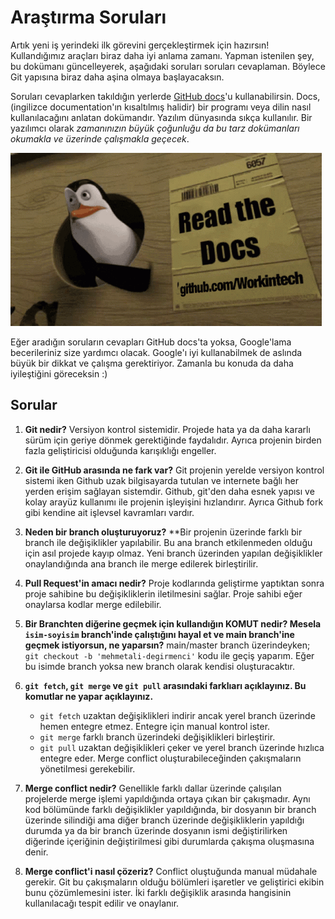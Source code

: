 # Araştırma Soruları

Artık yeni iş yerindeki ilk görevini gerçekleştirmek için hazırsın! Kullandığımız araçları biraz daha iyi anlama zamanı. Yapman istenilen şey, bu dokümanı güncelleyerek, aşağıdaki soruları soruları cevaplaman. Böylece Git yapısına biraz daha aşina olmaya başlayacaksın.

Soruları cevaplarken takıldığın yerlerde [GitHub docs](https://docs.github.com/en)'u kullanabilirsin. Docs, (ingilizce documentation'ın kısaltılmış halidir) bir programı veya dilin nasıl kullanılacağını anlatan dokümandır. Yazılım dünyasında sıkça kullanılır. Bir yazılımcı olarak _zamanınızın büyük çoğunluğu da bu tarz dokümanları okumakla ve üzerinde çalışmakla geçecek_.

![READ THE DOCS](https://github.com/Workintech/FSWeb-S1G1-Projesi-Web-Development-Projesi-icin-Git/blob/main/read-the-docs-wit.gif?raw=true)

Eğer aradığın soruların cevapları GitHub docs'ta yoksa, Google'lama becerileriniz size yardımcı olacak. Google'ı iyi kullanabilmek de aslında büyük bir dikkat ve çalışma gerektiriyor. Zamanla bu konuda da daha iyileştiğini göreceksin :)

## Sorular

1. **Git nedir?**
    Versiyon kontrol sistemidir. Projede hata ya da daha kararlı sürüm için geriye dönmek gerektiğinde faydalıdır. Ayrıca projenin birden fazla geliştiricisi olduğunda karışıklığı engeller.
2. **Git ile GitHub arasında ne fark var?**
    Git projenin yerelde versiyon kontrol sistemi iken Github uzak bilgisayarda tutulan ve internete bağlı her yerden erişim sağlayan sistemdir. Github, git'den daha esnek yapısı ve kolay arayüz kullanımı ile projenin işleyişini hızlandırır. Ayrıca Github fork gibi kendine ait işlevsel kavramları vardır.
3. **Neden bir branch oluşturuyoruz?**
    **Bir projenin üzerinde farklı bir branch ile değişiklikler yapılabilir. Bu ana branch etkilenmeden olduğu için asıl projede kayıp olmaz. Yeni branch üzerinden yapılan değişiklikler onaylandığında ana branch ile merge edilerek birleştirilir.
4. **Pull Request'in amacı nedir?**
    Proje kodlarında geliştirme yaptıktan sonra proje sahibine bu değişikliklerin iletilmesini sağlar. Proje sahibi eğer onaylarsa kodlar merge edilebilir.
5. **Bir Branchten diğerine geçmek için kullandığın KOMUT nedir? Mesela `isim-soyisim` branch'inde çalıştığını hayal et ve main branch'ine geçmek istiyorsun, ne yaparsın?**
   main/master branch üzerindeyken;
   `git checkout -b 'mehmetali-degirmenci'`
   kodu ile geçiş yaparım. Eğer bu isimde branch yoksa new branch olarak kendisi oluşturacaktır.
   

6. **`git fetch`, `git merge` ve `git pull` arasındaki farklıarı açıklayınız. Bu komutlar ne yapar açıklayınız.**
   - `git fetch` uzaktan değişiklikleri indirir ancak yerel branch üzerinde hemen entegre etmez. Entegre için manual kontrol ister.
   - `git merge` farklı branch üzerindeki değişiklikleri birleştirir.
   - `git pull` uzaktan değişiklikleri çeker ve yerel branch üzerinde hızlıca entegre eder. Merge conflict oluşturabileceğinden çakışmaların yönetilmesi gerekebilir. 

7. **Merge conflict nedir?**
   Genellikle farklı dallar üzerinde çalışılan projelerde merge işlemi yapıldığında ortaya çıkan bir çakışmadır. Aynı kod bölümünde farklı değişiklikler yapıldığında, bir dosyanın bir branch üzerinde silindiği ama diğer branch üzerinde değişikliklerin yapıldığı durumda ya da bir branch üzerinde dosyanın ismi değiştirilirken diğerinde içeriğinin değiştirilmesi gibi durumlarda çakışma oluşmasına denir. 

8. **Merge conflict'i nasıl çözeriz?**
   Conflict oluştuğunda manual müdahale gerekir. Git bu çakışmaların olduğu bölümleri işaretler ve geliştirici ekibin bunu çözümlemesini ister. İki farklı değişiklik arasında hangisinin kullanılacağı tespit edilir ve onaylanır. 
   
